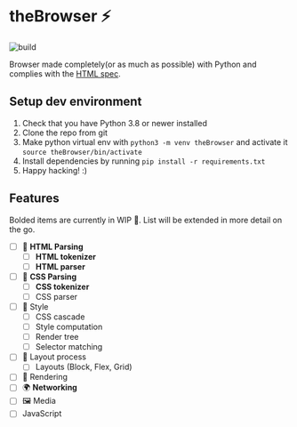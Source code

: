 # theBrowser :zap:

![build](https://github.com/aaralh/theBrowser/workflows/CI-Build/badge.svg)


Browser made completely(or as much as possible) with Python and complies with the [HTML spec](https://html.spec.whatwg.org).

## Setup dev environment

1. Check that you have Python 3.8 or newer installed
2. Clone the repo from git
3. Make python virtual env with ```python3 -m venv theBrowser``` and activate it ```source theBrowser/bin/activate```
4. Install dependencies by running ```pip install -r requirements.txt```
5. Happy hacking! :)

## Features

Bolded items are currently in WIP :construction:. List will be extended in more detail on the go.

- [ ] 📝 **HTML Parsing**
    - [ ] **HTML tokenizer**
    - [ ] **HTML parser**
- [ ] 📝 **CSS Parsing**
    - [ ] **CSS tokenizer**
    - [ ] CSS parser
- [ ] 📐 Style
    - [ ] CSS cascade
    - [ ] Style computation
    - [ ] Render tree
    - [ ] Selector matching
- [ ] 🎴 Layout process
    - [ ] Layouts (Block, Flex, Grid)
- [ ] 🎨 Rendering
- [ ] 🌍 **Networking**
- [ ] 🖼️ Media
- [ ] JavaScript
